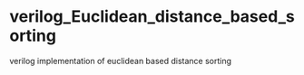 # verilog_Euclidean_distance_based_sorting
verilog implementation of euclidean based distance sorting

